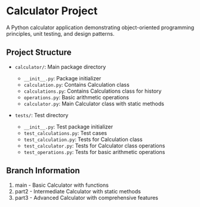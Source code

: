# Calculator Project

A Python calculator application demonstrating object-oriented programming principles, unit testing, and design patterns.

## Project Structure

- `calculator/`: Main package directory
  - `__init__.py`: Package initializer
  - `calculation.py`: Contains Calculation class
  - `calculations.py`: Contains Calculations class for history
  - `operations.py`: Basic arithmetic operations
  - `calculator.py`: Main Calculator class with static methods

- `tests/`: Test directory
  - `__init__.py`: Test package initializer
  - `test_calculations.py`: Test cases
  - `test_calculation.py`: Tests for Calculation class
   - `test_calculator.py`: Tests for Calculator class operations
  - `test_operations.py`: Tests for basic arithmetic operations

## Branch Information

1. main - Basic Calculator with functions
2. part2 - Intermediate Calculator with static methods
3. part3 - Advanced Calculator with comprehensive features